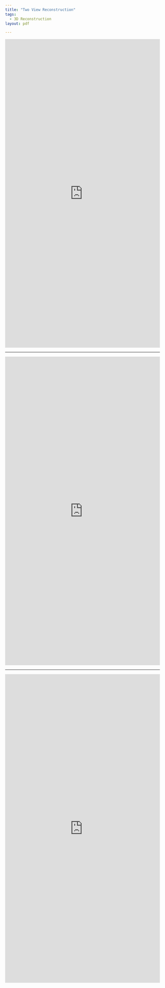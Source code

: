 ```yaml
---
title: "Two View Reconstruction"
tags:
  - 3D Reconstruction
layout: pdf

---
```


<embed src="https://drive.google.com/viewerng/viewer?embedded=true&url=https://tjdalsckd.github.io/assets/pdf/다중시점기하과제1.pdf"  width = 100% height=1000 />
<hr/>
<embed src="https://drive.google.com/viewerng/viewer?embedded=true&url=https://tjdalsckd.github.io/assets/pdf/다중시점기하과제2.pdf"  width = 100% height=1000/>
<hr/>
<embed src="https://drive.google.com/viewerng/viewer?embedded=true&url=https://tjdalsckd.github.io/assets/pdf/다중시점기하과제3.pdf"  width = 100% height=1000/>
